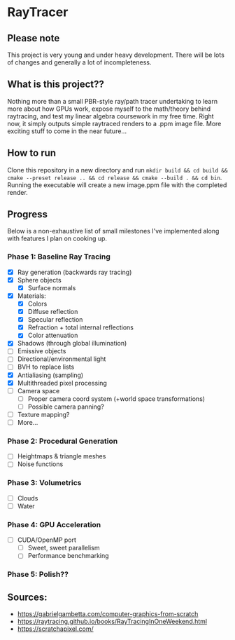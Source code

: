 # RayTracer
## Please note
This project is very young and under heavy development. There will be lots of changes
and generally a lot of incompleteness.

## What is this project??
Nothing more than a small PBR-style ray/path tracer undertaking to learn more about how GPUs work, expose myself to the
math/theory behind raytracing, and test my linear algebra coursework in my free time.
Right now, it simply outputs simple raytraced renders to a .ppm image file. More exciting
stuff to come in the near future...

## How to run
Clone this repository in a new directory and run
```mkdir build && cd build && cmake --preset release .. && cd release && cmake --build . && cd bin```.
Running the executable will create a new image.ppm file with the
completed render.

## Progress
Below is a non-exhaustive list of small milestones I've implemented along with features I plan
on cooking up.

### Phase 1: Baseline Ray Tracing
- [X] Ray generation (backwards ray tracing)
- [X] Sphere objects
    - [X] Surface normals
- [X] Materials:
    - [X] Colors
    - [X] Diffuse reflection
    - [X] Specular reflection
    - [X] Refraction + total internal reflections
    - [X] Color attenuation
- [X] Shadows (through global illumination)
- [ ] Emissive objects
- [ ] Directional/environmental light
- [ ] BVH to replace lists
- [X] Antialiasing (sampling)
- [X] Multithreaded pixel processing
- [ ] Camera space
  - [ ] Proper camera coord system (+world space transformations)
  - [ ] Possible camera panning?
- [ ] Texture mapping?
- [ ] More...
### Phase 2: Procedural Generation
- [ ] Heightmaps & triangle meshes
- [ ] Noise functions
### Phase 3: Volumetrics
- [ ] Clouds
- [ ] Water
### Phase 4: GPU Acceleration
- [ ] CUDA/OpenMP port
  - [ ] Sweet, sweet parallelism
  - [ ] Performance benchmarking
### Phase 5: Polish??

## Sources:
- https://gabrielgambetta.com/computer-graphics-from-scratch
- https://raytracing.github.io/books/RayTracingInOneWeekend.html
- https://scratchapixel.com/